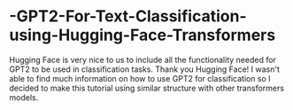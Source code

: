 # -GPT2-For-Text-Classification-using-Hugging-Face-Transformers
Hugging Face is very nice to us to include all the functionality needed for GPT2 to be used in classification tasks. Thank you Hugging Face!  I wasn't able to find much information on how to use GPT2 for classification so I decided to make this tutorial using similar structure with other transformers models.
